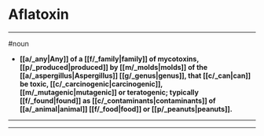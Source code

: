 # Aflatoxin
---
#noun
- **[[a/_any|Any]] of a [[f/_family|family]] of mycotoxins, [[p/_produced|produced]] by [[m/_molds|molds]] of the [[a/_aspergillus|Aspergillus]] [[g/_genus|genus]], that [[c/_can|can]] be toxic, [[c/_carcinogenic|carcinogenic]], [[m/_mutagenic|mutagenic]] or teratogenic; typically [[f/_found|found]] as [[c/_contaminants|contaminants]] of [[a/_animal|animal]] [[f/_food|food]] or [[p/_peanuts|peanuts]].**
---
---
